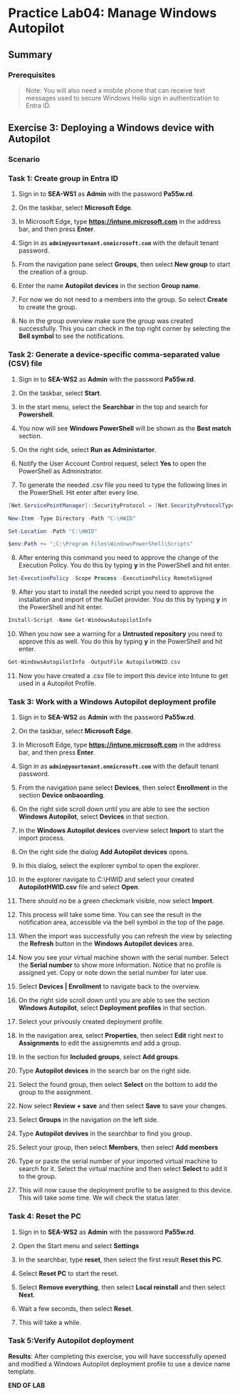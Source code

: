 # Practice Lab04: Manage Windows Autopilot

## Summary

### Prerequisites

  > Note: You will also need a mobile phone that can receive text messages used to secure Windows Hello sign in authentication to Entra ID.

## Exercise 3: Deploying a Windows device with Autopilot

### Scenario

### Task 1: Create group in Entra ID

1. Sign in to **SEA-WS1** as **Admin** with the password **Pa55w.rd**.

2. On the taskbar, select **Microsoft Edge**.

3. In Microsoft Edge, type **https://intune.microsoft.com** in the  address bar, and then press **Enter**. 

4. Sign in as **`admin@yourtenant.onmicrosoft.com`** with the default tenant password.

5. From the navigation pane select **Groups**, then select **New group** to start the creation of a group.

6. Enter the name **Autopilot devices** in the section **Group name**.

7. For now we do not need to a members into the group. So select **Create** to create the group. 

8. No in the group overview make sure the group was created successfully. This you can check in the top right corner by selecting the **Bell symbol** to see the notifications.

### Task 2: Generate a device-specific comma-separated value (CSV) file

1. Sign in to **SEA-WS2** as **Admin** with the password **Pa55w.rd**.

2. On the taskbar, select **Start**.

3. In the start menu, select the **Searchbar** in the top and search for **Powershell**.

4. You now will see **Windows PowerShell** will be shown as the **Best match** section. 

5. On the right side, select **Run as Administartor**.

6. Notify the User Account Control request, select **Yes** to open the PowerShell as Administrator.

7. To generate the needed .csv file you need to type the following lines in the PowerShell.
Hit enter after every line.

```Powershell
[Net.ServicePointManager]::SecurityProtocol = [Net.SecurityProtocolType]::Tls12
```

```Powershell
New-Item -Type Directory -Path "C:\HWID"
```

```Powershell
Set-Location -Path "C:\HWID"
```

```Powershell
$env:Path += ";C:\Program Files\WindowsPowerShell\Scripts"
```
8. After entering this command you need to approve the change of the Execution Policy. You do this by typing **y** in the PowerShell and hit enter.

```Powershell
Set-ExecutionPolicy -Scope Process -ExecutionPolicy RemoteSigned
```

9. After you start to install the needed script you need to approve the installation and import of the NuGet provider. You do this by typing **y** in the PowerShell and hit enter. 

```Powershell
Install-Script -Name Get-WindowsAutopilotInfo
```
10. When you now see a warning for a **Untrusted repository** you need to approve this as well. You do this by typing **y** in the PowerShell and hit enter. 

```Powershell
Get-WindowsAutopilotInfo -OutputFile AutopilotHWID.csv
```

11. Now you have created a .csv file to import this device into Intune to get used in a Autopilot Profile. 

### Task 3: Work with a Windows Autopilot deployment profile

1. Sign in to **SEA-WS2** as **Admin** with the password **Pa55w.rd**.

2. On the taskbar, select **Microsoft Edge**.

3. In Microsoft Edge, type **https://intune.microsoft.com** in the  address bar, and then press **Enter**. 

4. Sign in as **`admin@yourtenant.onmicrosoft.com`** with the default tenant password.

5. From the navigation pane select **Devices**, then select **Enrollment** in the section **Device onbaoarding**.

6. On the right side scroll down until you are able to see the section **Windows Autopilot**, select **Devices** in that section.

7. In the **Windows Autopilot devices** overview select **Import** to start the import process.

8. On the right side the dialog **Add Autopilot devices** opens.

9. In this dialog, select the explorer symbol to open the explorer.

10. In the explorer navigate to C:\HWID and select your created **AutopilotHWID.csv** file and select **Open**.

11. There should no be a green checkmark visible, now select **Import**.

12. This process will take some time. You can see the result in the notification area, accessible via the bell symbol in the top of the page. 

13. When the import was successfully you can refresh the view by selecting the **Refresh** button in the **Windows Autopilot devices** area. 

14. Now you see your virtual machine shown with the serial number. Select the **Serial number** to show more information. Notice that no profile is assigned yet. Copy or note down the serial number for later use.

15. Select **Devices | Enrollment** to navigate back to the overview.

16. On the right side scroll down until you are able to see the section **Windows Autopilot**, select **Deployment profiles** in that section.

17. Select your privously created deployment profile.

18. In the navigation area, select **Properties**, then select **Edit** right next to **Assignments** to edit the assignemnts and add a group.

19. In the section for **Included groups**, select **Add groups**.

20. Type **Autopilot devices** in the search bar on the right side. 

21. Select the found group, then select **Select** on the bottom to add the group to the assignment.

22. Now select **Review + save** and then select **Save** to save your changes. 

23. Select **Groups** in the navigation on the left side.

24. Type **Autopilot devives** in the searchbar to find you group.

25. Select your group, then select **Members**, then select **Add members**

26. Type or paste the serial number of your imported virtual machine to search for it. Select the virtual machine and then select **Select** to add it to the group.

27. This will now cause the deployment profile to be assigned to this device. This will take some time. We will check the status later.

### Task 4: Reset the PC

1. Sign in to **SEA-WS2** as **Admin** with the password **Pa55w.rd**.

2. Open the Start menu and select **Settings**

3. In the searchbar, type **reset**, then select the first result **Reset this PC**.

4. Select **Reset PC** to start the reset.

5. Select **Remove everything**, then select **Local reinstall** and then select **Next**.

6. Wait a few seconds, then select **Reset**.

7. This will take a while.

### Task 5:Verify Autopilot deployment

**Results**: After completing this exercise, you will have successfully opened and modified a Windows Autopilot deployment profile to use a device name template.

**END OF LAB**